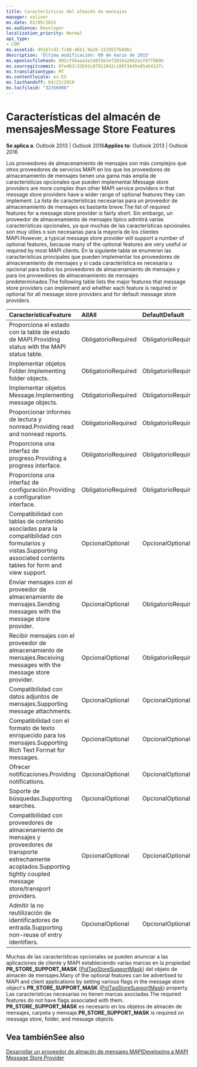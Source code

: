 ```yaml
---
title: Características del almacén de mensajes
manager: soliver
ms.date: 03/09/2015
ms.audience: Developer
localization_priority: Normal
api_type:
- COM
ms.assetid: d9167cd2-fc88-46b1-9a26-151955fb606c
description: 'Última modificación: 09 de marzo de 2015'
ms.openlocfilehash: 092cf56aea2e246fbb7ef2016a2662a1f67f889b
ms.sourcegitcommit: 8fe462c32b91c87911942c188f3445e85a54137c
ms.translationtype: MT
ms.contentlocale: es-ES
ms.lasthandoff: 04/23/2019
ms.locfileid: "32356906"
---
```

# <a name="message-store-features"></a><span data-ttu-id="fb4ec-103">Características del almacén de mensajes</span><span class="sxs-lookup"><span data-stu-id="fb4ec-103">Message Store Features</span></span>

  
  
<span data-ttu-id="fb4ec-104">**Se aplica a**: Outlook 2013 | Outlook 2016</span><span class="sxs-lookup"><span data-stu-id="fb4ec-104">**Applies to**: Outlook 2013 | Outlook 2016</span></span> 
  
<span data-ttu-id="fb4ec-105">Los proveedores de almacenamiento de mensajes son más complejos que otros proveedores de servicios MAPI en los que los proveedores de almacenamiento de mensajes tienen una gama más amplia de características opcionales que pueden implementar.</span><span class="sxs-lookup"><span data-stu-id="fb4ec-105">Message store providers are more complex than other MAPI service providers in that message store providers have a wider range of optional features they can implement.</span></span> <span data-ttu-id="fb4ec-106">La lista de características necesarias para un proveedor de almacenamiento de mensajes es bastante breve.</span><span class="sxs-lookup"><span data-stu-id="fb4ec-106">The list of required features for a message store provider is fairly short.</span></span> <span data-ttu-id="fb4ec-107">Sin embargo, un proveedor de almacenamiento de mensajes típico admitirá varias características opcionales, ya que muchas de las características opcionales son muy útiles o son necesarias para la mayoría de los clientes MAPI.</span><span class="sxs-lookup"><span data-stu-id="fb4ec-107">However, a typical message store provider will support a number of optional features, because many of the optional features are very useful or required by most MAPI clients.</span></span> <span data-ttu-id="fb4ec-108">En la siguiente tabla se enumeran las características principales que pueden implementar los proveedores de almacenamiento de mensajes y si cada característica es necesaria u opcional para todos los proveedores de almacenamiento de mensajes y para los proveedores de almacenamiento de mensajes predeterminados.</span><span class="sxs-lookup"><span data-stu-id="fb4ec-108">The following table lists the major features that message store providers can implement and whether each feature is required or optional for all message store providers and for default message store providers.</span></span>
  
|<span data-ttu-id="fb4ec-109">**Característica**</span><span class="sxs-lookup"><span data-stu-id="fb4ec-109">**Feature**</span></span>|<span data-ttu-id="fb4ec-110">**All**</span><span class="sxs-lookup"><span data-stu-id="fb4ec-110">**All**</span></span>|<span data-ttu-id="fb4ec-111">**Default**</span><span class="sxs-lookup"><span data-stu-id="fb4ec-111">**Default**</span></span>|
|:-----|:-----|:-----|
|<span data-ttu-id="fb4ec-112">Proporciona el estado con la tabla de estado de MAPI.</span><span class="sxs-lookup"><span data-stu-id="fb4ec-112">Providing status with the MAPI status table.</span></span>  <br/> |<span data-ttu-id="fb4ec-113">Obligatorio</span><span class="sxs-lookup"><span data-stu-id="fb4ec-113">Required</span></span>  <br/> |<span data-ttu-id="fb4ec-114">Obligatorio</span><span class="sxs-lookup"><span data-stu-id="fb4ec-114">Required</span></span>  <br/> |
|<span data-ttu-id="fb4ec-115">Implementar objetos Folder.</span><span class="sxs-lookup"><span data-stu-id="fb4ec-115">Implementing folder objects.</span></span>  <br/> |<span data-ttu-id="fb4ec-116">Obligatorio</span><span class="sxs-lookup"><span data-stu-id="fb4ec-116">Required</span></span>  <br/> |<span data-ttu-id="fb4ec-117">Obligatorio</span><span class="sxs-lookup"><span data-stu-id="fb4ec-117">Required</span></span>  <br/> |
|<span data-ttu-id="fb4ec-118">Implementar objetos Message.</span><span class="sxs-lookup"><span data-stu-id="fb4ec-118">Implementing message objects.</span></span>  <br/> |<span data-ttu-id="fb4ec-119">Obligatorio</span><span class="sxs-lookup"><span data-stu-id="fb4ec-119">Required</span></span>  <br/> |<span data-ttu-id="fb4ec-120">Obligatorio</span><span class="sxs-lookup"><span data-stu-id="fb4ec-120">Required</span></span>  <br/> |
|<span data-ttu-id="fb4ec-121">Proporcionar informes de lectura y nonread.</span><span class="sxs-lookup"><span data-stu-id="fb4ec-121">Providing read and nonread reports.</span></span>  <br/> |<span data-ttu-id="fb4ec-122">Obligatorio</span><span class="sxs-lookup"><span data-stu-id="fb4ec-122">Required</span></span>  <br/> |<span data-ttu-id="fb4ec-123">Obligatorio</span><span class="sxs-lookup"><span data-stu-id="fb4ec-123">Required</span></span>  <br/> |
|<span data-ttu-id="fb4ec-124">Proporciona una interfaz de progreso.</span><span class="sxs-lookup"><span data-stu-id="fb4ec-124">Providing a progress interface.</span></span>  <br/> |<span data-ttu-id="fb4ec-125">Obligatorio</span><span class="sxs-lookup"><span data-stu-id="fb4ec-125">Required</span></span>  <br/> |<span data-ttu-id="fb4ec-126">Obligatorio</span><span class="sxs-lookup"><span data-stu-id="fb4ec-126">Required</span></span>  <br/> |
|<span data-ttu-id="fb4ec-127">Proporciona una interfaz de configuración.</span><span class="sxs-lookup"><span data-stu-id="fb4ec-127">Providing a configuration interface.</span></span>  <br/> |<span data-ttu-id="fb4ec-128">Obligatorio</span><span class="sxs-lookup"><span data-stu-id="fb4ec-128">Required</span></span>  <br/> |<span data-ttu-id="fb4ec-129">Obligatorio</span><span class="sxs-lookup"><span data-stu-id="fb4ec-129">Required</span></span>  <br/> |
|<span data-ttu-id="fb4ec-130">Compatibilidad con tablas de contenido asociadas para la compatibilidad con formularios y vistas.</span><span class="sxs-lookup"><span data-stu-id="fb4ec-130">Supporting associated contents tables for form and view support.</span></span>  <br/> |<span data-ttu-id="fb4ec-131">Opcional</span><span class="sxs-lookup"><span data-stu-id="fb4ec-131">Optional</span></span>  <br/> |<span data-ttu-id="fb4ec-132">Opcional</span><span class="sxs-lookup"><span data-stu-id="fb4ec-132">Optional</span></span>  <br/> |
|<span data-ttu-id="fb4ec-133">Enviar mensajes con el proveedor de almacenamiento de mensajes.</span><span class="sxs-lookup"><span data-stu-id="fb4ec-133">Sending messages with the message store provider.</span></span>  <br/> |<span data-ttu-id="fb4ec-134">Opcional</span><span class="sxs-lookup"><span data-stu-id="fb4ec-134">Optional</span></span>  <br/> |<span data-ttu-id="fb4ec-135">Obligatorio</span><span class="sxs-lookup"><span data-stu-id="fb4ec-135">Required</span></span>  <br/> |
|<span data-ttu-id="fb4ec-136">Recibir mensajes con el proveedor de almacenamiento de mensajes.</span><span class="sxs-lookup"><span data-stu-id="fb4ec-136">Receiving messages with the message store provider.</span></span>  <br/> |<span data-ttu-id="fb4ec-137">Opcional</span><span class="sxs-lookup"><span data-stu-id="fb4ec-137">Optional</span></span>  <br/> |<span data-ttu-id="fb4ec-138">Obligatorio</span><span class="sxs-lookup"><span data-stu-id="fb4ec-138">Required</span></span>  <br/> |
|<span data-ttu-id="fb4ec-139">Compatibilidad con datos adjuntos de mensajes.</span><span class="sxs-lookup"><span data-stu-id="fb4ec-139">Supporting message attachments.</span></span>  <br/> |<span data-ttu-id="fb4ec-140">Opcional</span><span class="sxs-lookup"><span data-stu-id="fb4ec-140">Optional</span></span>  <br/> |<span data-ttu-id="fb4ec-141">Opcional</span><span class="sxs-lookup"><span data-stu-id="fb4ec-141">Optional</span></span>  <br/> |
|<span data-ttu-id="fb4ec-142">Compatibilidad con el formato de texto enriquecido para los mensajes.</span><span class="sxs-lookup"><span data-stu-id="fb4ec-142">Supporting Rich Text Format for messages.</span></span>  <br/> |<span data-ttu-id="fb4ec-143">Opcional</span><span class="sxs-lookup"><span data-stu-id="fb4ec-143">Optional</span></span>  <br/> |<span data-ttu-id="fb4ec-144">Opcional</span><span class="sxs-lookup"><span data-stu-id="fb4ec-144">Optional</span></span>  <br/> |
|<span data-ttu-id="fb4ec-145">Ofrecer notificaciones.</span><span class="sxs-lookup"><span data-stu-id="fb4ec-145">Providing notifications.</span></span>  <br/> |<span data-ttu-id="fb4ec-146">Opcional</span><span class="sxs-lookup"><span data-stu-id="fb4ec-146">Optional</span></span>  <br/> |<span data-ttu-id="fb4ec-147">Opcional</span><span class="sxs-lookup"><span data-stu-id="fb4ec-147">Optional</span></span>  <br/> |
|<span data-ttu-id="fb4ec-148">Soporte de búsquedas.</span><span class="sxs-lookup"><span data-stu-id="fb4ec-148">Supporting searches.</span></span>  <br/> |<span data-ttu-id="fb4ec-149">Opcional</span><span class="sxs-lookup"><span data-stu-id="fb4ec-149">Optional</span></span>  <br/> |<span data-ttu-id="fb4ec-150">Opcional</span><span class="sxs-lookup"><span data-stu-id="fb4ec-150">Optional</span></span>  <br/> |
|<span data-ttu-id="fb4ec-151">Compatibilidad con proveedores de almacenamiento de mensajes y proveedores de transporte estrechamente acoplados.</span><span class="sxs-lookup"><span data-stu-id="fb4ec-151">Supporting tightly coupled message store/transport providers.</span></span>  <br/> |<span data-ttu-id="fb4ec-152">Opcional</span><span class="sxs-lookup"><span data-stu-id="fb4ec-152">Optional</span></span>  <br/> |<span data-ttu-id="fb4ec-153">Opcional</span><span class="sxs-lookup"><span data-stu-id="fb4ec-153">Optional</span></span>  <br/> |
|<span data-ttu-id="fb4ec-154">Admitir la no reutilización de identificadores de entrada.</span><span class="sxs-lookup"><span data-stu-id="fb4ec-154">Supporting non-reuse of entry identifiers.</span></span>  <br/> |<span data-ttu-id="fb4ec-155">Opcional</span><span class="sxs-lookup"><span data-stu-id="fb4ec-155">Optional</span></span>  <br/> |<span data-ttu-id="fb4ec-156">Opcional</span><span class="sxs-lookup"><span data-stu-id="fb4ec-156">Optional</span></span>  <br/> |
   
<span data-ttu-id="fb4ec-157">Muchas de las características opcionales se pueden anunciar a las aplicaciones de cliente y MAPI estableciendo varias marcas en la propiedad **PR_STORE_SUPPORT_MASK** ([PidTagStoreSupportMask](pidtagstoresupportmask-canonical-property.md)) del objeto de almacén de mensajes.</span><span class="sxs-lookup"><span data-stu-id="fb4ec-157">Many of the optional features can be advertised to MAPI and client applications by setting various flags in the message store object's **PR_STORE_SUPPORT_MASK** ([PidTagStoreSupportMask](pidtagstoresupportmask-canonical-property.md)) property.</span></span> <span data-ttu-id="fb4ec-158">Las características necesarias no tienen marcas asociadas.</span><span class="sxs-lookup"><span data-stu-id="fb4ec-158">The required features do not have flags associated with them.</span></span> <span data-ttu-id="fb4ec-159">**PR_STORE_SUPPORT_MASK** es necesario en los objetos de almacén de mensajes, carpeta y mensaje.</span><span class="sxs-lookup"><span data-stu-id="fb4ec-159">**PR_STORE_SUPPORT_MASK** is required on message store, folder, and message objects.</span></span> 
  
## <a name="see-also"></a><span data-ttu-id="fb4ec-160">Vea también</span><span class="sxs-lookup"><span data-stu-id="fb4ec-160">See also</span></span>



[<span data-ttu-id="fb4ec-161">Desarrollar un proveedor de almacén de mensajes MAPI</span><span class="sxs-lookup"><span data-stu-id="fb4ec-161">Developing a MAPI Message Store Provider</span></span>](developing-a-mapi-message-store-provider.md)

